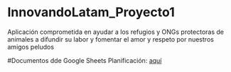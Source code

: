 # InnovandoLatam_Proyecto1
Aplicación comprometida en ayudar a los refugios y ONGs protectoras de animales a difundir su labor y fomentar el amor y respeto por nuestros amigos peludos

#Documentos dde Google Sheets
Planificación: [aquí](https://docs.google.com/spreadsheets/d/15lCeXfomHNVU7Bvf1cf0CvD-BUhkoSfTAAKtRwq0XDo/edit?usp=sharing)
